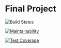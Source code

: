 # Final Project

[![Build Status](https://travis-ci.com/2020fa-final-project-skyros/final_project.svg?branch=master)](https://travis-ci.com/2020fa-final-project-skyros/final_project)

[![Maintainability](https://api.codeclimate.com/v1/badges/aaaaa/maintainability)](https://codeclimate.com/repos/aaaaa/maintainability)

[![Test Coverage](https://api.codeclimate.com/v1/badges/aaaaa/test_coverage)](https://codeclimate.com/repos/aaaaa/test_coverage)